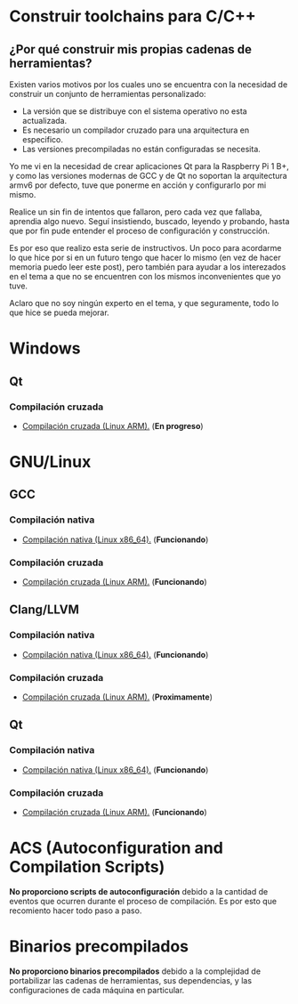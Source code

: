 # Construir toolchains para C/C++

## ¿Por qué construir mis propias cadenas de herramientas?

Existen varios motivos por los cuales uno se encuentra con la necesidad de construir un conjunto de herramientas personalizado:

* La versión que se distribuye con el sistema operativo no esta actualizada.
* Es necesario un compilador cruzado para una arquitectura en especifico.
* Las versiones precompiladas no están configuradas se necesita.

Yo me vi en la necesidad de crear aplicaciones Qt para la Raspberry Pi 1 B+, y como las versiones modernas de GCC y de Qt no soportan la arquitectura armv6 por defecto, tuve que ponerme en acción y configurarlo por mi mismo.

Realice un sin fin de intentos que fallaron, pero cada vez que fallaba, aprendia algo nuevo. Seguí insistiendo, buscado, leyendo y probando, hasta que por fin pude entender el proceso de configuración y construcción.

Es por eso que realizo esta serie de instructivos. Un poco para acordarme lo que hice por si en un futuro tengo que hacer lo mismo (en vez de hacer memoria puedo leer este post), pero también para ayudar a los interezados en el tema a que no se encuentren con los mismos inconvenientes que yo tuve.

Aclaro que no soy ningún experto en el tema, y que seguramente, todo lo que hice se pueda mejorar.

# Windows

## Qt

### Compilación cruzada

* [Compilación cruzada (Linux ARM).](docs/in-process.md) (**En progreso**)

# GNU/Linux

## GCC

### Compilación nativa

* [Compilación nativa (Linux x86_64).](docs/linux/native/gcc/x86_64-linux.md) (**Funcionando**)

### Compilación cruzada

* [Compilación cruzada (Linux ARM).](docs/linux/cross/gcc/arm-linux.md) (**Funcionando**)

## Clang/LLVM

### Compilación nativa

* [Compilación nativa (Linux x86_64).](docs/linux/native/clang/x86_64-linux.md) (**Funcionando**)

### Compilación cruzada

* [Compilación cruzada (Linux ARM).](docs/coming-soon.md) (**Proximamente**)

## Qt

### Compilación nativa

* [Compilación nativa (Linux x86_64).](docs/linux/native/qt/x86_64-linux.md) (**Funcionando**)

### Compilación cruzada

* [Compilación cruzada (Linux ARM).](docs/linux/cross/qt/arm-linux.md) (**Funcionando**)

# ACS (Autoconfiguration and Compilation Scripts)

**No proporciono scripts de autoconfiguración** debido a la cantidad de eventos que ocurren durante el proceso de compilación. Es por esto que recomiento hacer todo paso a paso.

# Binarios precompilados

**No proporciono binarios precompilados** debido a la complejidad de portabilizar las cadenas de herramientas, sus dependencias, y las configuraciones de cada máquina en particular.
